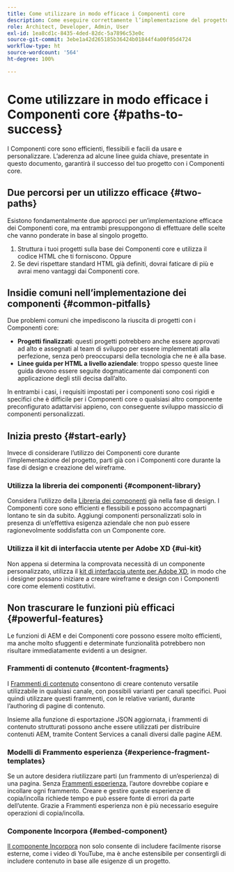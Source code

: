 ```yaml
---
title: Come utilizzare in modo efficace i Componenti core
description: Come eseguire correttamente l’implementazione del progetto con i Componenti core
role: Architect, Developer, Admin, User
exl-id: 1ea8cd1c-8435-4ded-82dc-5a7896c53e0c
source-git-commit: 3ebe1a42d265185b36424b01844f4a00f05d4724
workflow-type: ht
source-wordcount: '564'
ht-degree: 100%

---
```


# Come utilizzare in modo efficace i Componenti core {#paths-to-success}

I Componenti core sono efficienti, flessibili e facili da usare e personalizzare. L’aderenza ad alcune linee guida chiave, presentate in questo documento, garantirà il successo del tuo progetto con i Componenti core.

## Due percorsi per un utilizzo efficace {#two-paths}

Esistono fondamentalmente due approcci per un’implementazione efficace dei Componenti core, ma entrambi presuppongono di effettuare delle scelte che vanno ponderate in base al singolo progetto.

1. Struttura i tuoi progetti sulla base dei Componenti core e utilizza il codice HTML che ti forniscono. Oppure
1. Se devi rispettare standard HTML già definiti, dovrai faticare di più e avrai meno vantaggi dai Componenti core.

## Insidie comuni nell’implementazione dei componenti {#common-pitfalls}

Due problemi comuni che impediscono la riuscita di progetti con i Componenti core:

* **Progetti finalizzati**: questi progetti potrebbero anche essere approvati ad alto e assegnati al team di sviluppo per essere implementati alla perfezione, senza però preoccuparsi della tecnologia che ne è alla base.
* **Linee guida per HTML a livello aziendale**: troppo spesso queste linee guida devono essere seguite dogmaticamente dai componenti con applicazione degli stili decisa dall’alto.

In entrambi i casi, i requisiti impostati per i componenti sono così rigidi e specifici che è difficile per i Componenti core o qualsiasi altro componente preconfigurato adattarvisi appieno, con conseguente sviluppo massiccio di componenti personalizzati.

## Inizia presto {#start-early}

Invece di considerare l’utilizzo dei Componenti core durante l’implementazione del progetto, parti già con i Componenti core durante la fase di design e creazione del wireframe.

### Utilizza la libreria dei componenti {#component-library}

Considera l’utilizzo della [Libreria dei componenti](https://adobe.com/go/aem_cmp_library_it) già nella fase di design. I Componenti core sono efficienti e flessibili e possono accompagnarti lontano te sin da subito. Aggiungi componenti personalizzati solo in presenza di un’effettiva esigenza aziendale che non può essere ragionevolmente soddisfatta con un Componente core.

### Utilizza il kit di interfaccia utente per Adobe XD {#ui-kit}

Non appena si determina la comprovata necessità di un componente personalizzato, utilizza il [kit di interfaccia utente per Adobe XD](https://experienceleague.adobe.com/docs/experience-manager-learn/assets/AEM-CoreComponents-UI-Kit.xd), in modo che i designer possano iniziare a creare wireframe e design con i Componenti core come elementi costitutivi.

## Non trascurare le funzioni più efficaci {#powerful-features}

Le funzioni di AEM e dei Componenti core possono essere molto efficienti, ma anche molto sfuggenti e determinate funzionalità potrebbero non risultare immediatamente evidenti a un designer.

### Frammenti di contenuto {#content-fragments}

I [Frammenti di contenuto](https://docs.adobe.com/content/help/it-IT/experience-manager-cloud-service/sites/authoring/fundamentals/content-fragments.html) consentono di creare contenuto versatile utilizzabile in qualsiasi canale, con possibili varianti per canali specifici. Puoi quindi utilizzare questi frammenti, con le relative varianti, durante l’authoring di pagine di contenuto.

Insieme alla funzione di esportazione JSON aggiornata, i frammenti di contenuto strutturati possono anche essere utilizzati per distribuire contenuti AEM, tramite Content Services a canali diversi dalle pagine AEM.

### Modelli di Frammento esperienza {#experience-fragment-templates}

Se un autore desidera riutilizzare parti (un frammento di un’esperienza) di una pagina. Senza [Frammenti esperienza](https://docs.adobe.com/content/help/it-IT/experience-manager-cloud-service/sites/authoring/fundamentals/experience-fragments.html), l’autore dovrebbe copiare e incollare ogni frammento. Creare e gestire queste esperienze di copia/incolla richiede tempo e può essere fonte di errori da parte dell’utente. Grazie a Frammenti esperienza non è più necessario eseguire operazioni di copia/incolla.

### Componente Incorpora {#embed-component}

[Il componente Incorpora](/help/components/embed.md) non solo consente di includere facilmente risorse esterne, come i video di YouTube, ma è anche estensibile per consentirgli di includere contenuto in base alle esigenze di un progetto.
